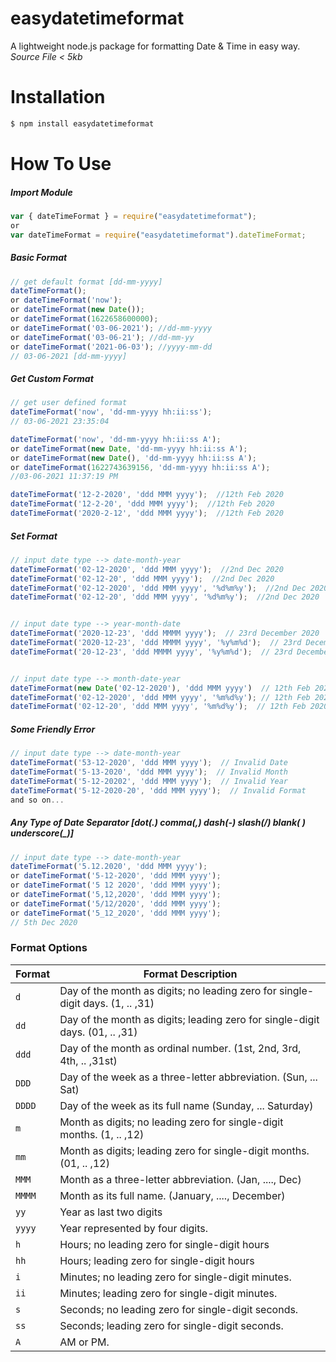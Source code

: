 # easydatetimeformat
A lightweight node.js package for formatting Date & Time in easy way.
<br />_Source File < 5kb_


# Installation
```bash
$ npm install easydatetimeformat
```

# How To Use

##### Import Module
```js
var { dateTimeFormat } = require("easydatetimeformat");
or
var dateTimeFormat = require("easydatetimeformat").dateTimeFormat;
```
##### Basic Format
```js
// get default format [dd-mm-yyyy]
dateTimeFormat();
or dateTimeFormat('now');
or dateTimeFormat(new Date());
or dateTimeFormat(1622658600000);
or dateTimeFormat('03-06-2021'); //dd-mm-yyyy
or dateTimeFormat('03-06-21'); //dd-mm-yy
or dateTimeFormat('2021-06-03'); //yyyy-mm-dd
// 03-06-2021 [dd-mm-yyyy]
```
##### Get Custom Format
```js
// get user defined format
dateTimeFormat('now', 'dd-mm-yyyy hh:ii:ss');
// 03-06-2021 23:35:04

dateTimeFormat('now', 'dd-mm-yyyy hh:ii:ss A');
or dateTimeFormat(new Date, 'dd-mm-yyyy hh:ii:ss A');
or dateTimeFormat(new Date(), 'dd-mm-yyyy hh:ii:ss A');
or dateTimeFormat(1622743639156, 'dd-mm-yyyy hh:ii:ss A');
//03-06-2021 11:37:19 PM

dateTimeFormat('12-2-2020', 'ddd MMM yyyy');  //12th Feb 2020
dateTimeFormat('12-2-20', 'ddd MMM yyyy');  //12th Feb 2020
dateTimeFormat('2020-2-12', 'ddd MMM yyyy');  //12th Feb 2020
```

##### Set Format
```js
// input date type --> date-month-year
dateTimeFormat('02-12-2020', 'ddd MMM yyyy');  //2nd Dec 2020
dateTimeFormat('02-12-20', 'ddd MMM yyyy');  //2nd Dec 2020
dateTimeFormat('02-12-2020', 'ddd MMM yyyy', '%d%m%y');  //2nd Dec 2020
dateTimeFormat('02-12-20', 'ddd MMM yyyy', '%d%m%y');  //2nd Dec 2020


// input date type --> year-month-date
dateTimeFormat('2020-12-23', 'ddd MMMM yyyy');  // 23rd December 2020
dateTimeFormat('2020-12-23', 'ddd MMMM yyyy', '%y%m%d');  // 23rd December 2020
dateTimeFormat('20-12-23', 'ddd MMMM yyyy', '%y%m%d');  // 23rd December 2020


// input date type --> month-date-year
dateTimeFormat(new Date('02-12-2020'), 'ddd MMM yyyy')  // 12th Feb 2020
dateTimeFormat('02-12-2020', 'ddd MMM yyyy', '%m%d%y'); // 12th Feb 2020
dateTimeFormat('02-12-20', 'ddd MMM yyyy', '%m%d%y');  // 12th Feb 2020
```

##### Some Friendly Error
```js
// input date type --> date-month-year
dateTimeFormat('53-12-2020', 'ddd MMM yyyy');  // Invalid Date
dateTimeFormat('5-13-2020', 'ddd MMM yyyy');  // Invalid Month
dateTimeFormat('5-12-20202', 'ddd MMM yyyy');  // Invalid Year
dateTimeFormat('5-12-2020-20', 'ddd MMM yyyy');  // Invalid Format
and so on...
```

##### Any Type of Date Separator [dot(.) comma(,) dash(-) slash(/) blank( ) underscore(_)]
```js
// input date type --> date-month-year
dateTimeFormat('5.12.2020', 'ddd MMM yyyy');
or dateTimeFormat('5-12-2020', 'ddd MMM yyyy');
or dateTimeFormat('5 12 2020', 'ddd MMM yyyy');
or dateTimeFormat('5,12,2020', 'ddd MMM yyyy');
or dateTimeFormat('5/12/2020', 'ddd MMM yyyy');
or dateTimeFormat('5_12_2020', 'ddd MMM yyyy');
// 5th Dec 2020
```

### Format Options

| Format    | Format Description                                                                                                                                                             |
|-----------|--------------------------------------------------------------------------------------------------------------------------------------------------------------------------------|
| `d`       | Day of the month as digits; no leading zero for single-digit days. (1, .. ,31)                                                                                                 |
| `dd`      | Day of the month as digits; leading zero for single-digit days. (01, .. ,31)                                                                                                   |
| `ddd`     | Day of the month as ordinal number. (1st, 2nd, 3rd, 4th, .. ,31st)                                                                                                             |
| `DDD`     | Day of the week as a three-letter abbreviation.  (Sun, ... Sat)                                                                                                                 |
| `DDDD`    | Day of the week as its full name  (Sunday, ... Saturday)                                                                                                                       |
| `m`       | Month as digits; no leading zero for single-digit months.  (1, .. ,12)                                                                                                         |
| `mm`      | Month as digits; leading zero for single-digit months.    (01, .. ,12)                                                                                                         |
| `MMM`     | Month as a three-letter abbreviation. (Jan, ...., Dec)                                                                                                                         |
| `MMMM`    | Month as its full name.     (January, ...., December)                                                                                                                           |
| `yy`      | Year as last two digits                                                                                                                                                         |
| `yyyy`    | Year represented by four digits.                                                                                                                                               |
| `h`       | Hours; no leading zero for single-digit hours                                                                                                                                   |
| `hh`      | Hours; leading zero for single-digit hours                                                                                                                                     |
| `i`       | Minutes; no leading zero for single-digit minutes.                                                                                                                             |
| `ii`      | Minutes; leading zero for single-digit minutes.                                                                                                                                 |
| `s`       | Seconds; no leading zero for single-digit seconds.                                                                                                                             |
| `ss`      | Seconds; leading zero for single-digit seconds.                                                                                                                                 |
| `A`       | AM or PM.                                                                                                                                                                       |
